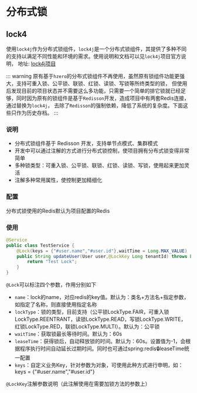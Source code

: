 # 分布式锁
## lock4
使用`lock4j`作为分布式锁组件，`lock4j`是一个分布式锁组件，其提供了多种不同的支持以满足不同性能和环境的需求。使用说明和文档可以见`lock4j`项目官方说明，
地址: [lock4j项目](https://gitee.com/baomidou/lock4j)

::: warning
原有基于`hzero`的分布式锁组件不再使用，虽然原有锁组件功能更强大，支持可重入锁、公平锁、联锁、红锁、读锁、写锁等所终类型的锁，
但使用后发现目前的项目状态并不需要这么多功能，只需要一个简单的排它锁就已经足够，同时因为原有的锁组件是基于`Redisson`开发，造成项目中有两套Redis连接，通过替换为`lock4j`，
去除了`Redisson`的强制依赖，降低了系统的复杂度。下面这些只作为历史存档。
:::
### 说明
- 分布式锁组件基于 Redisson 开发，支持单节点模式、集群模式
- 开发中可以通过注解的方式进行分布式锁控制，使项目拥有分布式锁变得非常简单
- 多种锁类型：可重入锁、公平锁、联锁、红锁、读锁、写锁，使用起来更加灵活
- 注解多种常用属性，使控制更加精细化
### 配置
分布式锁使用的Redis默认为项目配置的Redis
### 使用
```java
@Service
public class TestService {
    @Lock(keys = {"#user.name","#user.id"},waitTime = Long.MAX_VALUE)
    public String updateUser(User user,@LockKey Long tenantId) throws Exception {
        return "Test Lock";
    }
}
```
`@Lock`可以标注四个参数，作用分别如下

- `name`：lock的name，对应redis的key值。默认为：类名+方法名+指定参数，如指定了名称，则直接使用指定名称
- `lockType`：锁的类型，目前支持（公平锁LockType.FAIR，可重入锁LockType.REENTRANT，读锁LockType.READ，写锁LockType.WRITE，红锁LockType.RED，联锁LockType.MULTI）。默认为：公平锁
- `waitTime`：获取锁最长等待时间。默认为：60s
- `leaseTime`：获得锁后，自动释放锁的时间。默认为：60s。设置值为-1，会根据程序执行时间自动延长过期时间。同时也可通过spring:redis:lock:leaseTime统一配置
- `keys`：自定义业务Key，针对参数为对象，可使用此种方式进行申明，如：keys = {"#user.name","#user.id"}

`@LockKey`注解参数说明（此注解使用在需要加锁方法的参数上）

